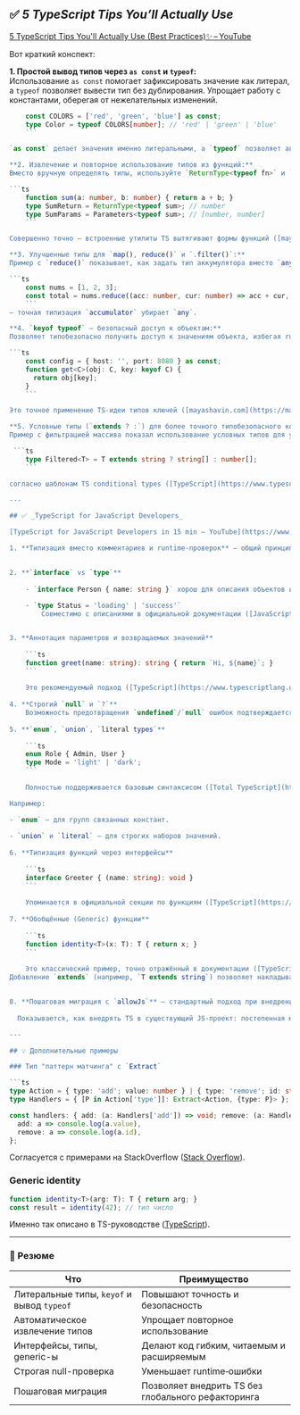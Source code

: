 
## ✅ _5 TypeScript Tips You’ll Actually Use_

[5 TypeScript Tips You'll Actually Use (Best Practices)✨ – YouTube](https://www.youtube.com/watch?v=V8rl6-Sv3-g&utm_source=chatgpt.com)

Вот краткий конспект:

**1. Простой вывод типов через `as const` и `typeof`:**  
Использование `as const` помогает зафиксировать значение как литерал, а `typeof` позволяет вывести тип без дублирования. Упрощает работу с константами, оберегая от нежелательных изменений.

```ts
    const COLORS = ['red', 'green', 'blue'] as const;
    type Color = typeof COLORS[number]; // 'red' | 'green' | 'blue'
    ```

`as const` делает значения именно литеральными, а `typeof` позволяет автоматически выводить типы ([mayashavin.com](https://mayashavin.com/articles/types-from-constants-typescript?utm_source=chatgpt.com "Using keyof and typeof for types efficiently in TypeScript - Maya Shavin")).

**2. Извлечение и повторное использование типов из функций:**  
Вместо вручную определять типы, используйте `ReturnType<typeof fn>` и `Parameters<typeof fn>`, чтобы автоматически получать типы возврата и параметров функций.

```ts
    function sum(a: number, b: number) { return a + b; }
    type SumReturn = ReturnType<typeof sum>; // number
    type SumParams = Parameters<typeof sum>; // [number, number]
    ```

Совершенно точно — встроенные утилиты TS вытягивают формы функций ([mayashavin.com](https://mayashavin.com/articles/types-from-constants-typescript?utm_source=chatgpt.com "Using keyof and typeof for types efficiently in TypeScript - Maya Shavin"), [TypeScript](https://www.typescriptlang.org/docs/handbook/2/generics.html?utm_source=chatgpt.com "Generics - TypeScript: Documentation")).

**3. Улучшенные типы для `map(), reduce()` и `.filter()`:**  
Пример с `reduce()` показывает, как задать тип аккумулятора вместо `any` для мощного контроля над данными на каждом шаге.

```ts
    const nums = [1, 2, 3];
    const total = nums.reduce((acc: number, cur: number) => acc + cur, 0);
    ```
— точная типизация `accumulator` убирает `any`.

**4. `keyof typeof` — безопасный доступ к объектам:**  
Позволяет типобезопасно получить доступ к значениям объекта, избегая runtime‑ошибок.

```ts
    const config = { host: '', port: 8080 } as const;
    function get<C>(obj: C, key: keyof C) {
      return obj[key];
    }
    ```

Это точное применение TS-идеи типов ключей ([mayashavin.com](https://mayashavin.com/articles/types-from-constants-typescript?utm_source=chatgpt.com "Using keyof and typeof for types efficiently in TypeScript - Maya Shavin"), [TypeScript](https://www.typescriptlang.org/docs/handbook/2/template-literal-types.html?utm_source=chatgpt.com "Documentation - Template Literal Types - TypeScript")).

**5. Условные типы (`extends ? :`) для более точного типобезопасного кода:**  
Пример с фильтрацией массива показал использование условных типов для уточнения результата: если массив строк — массив строк, иначе — массив чисел.

 ```ts
    type Filtered<T> = T extends string ? string[] : number[];
    ```

согласно шаблонам TS conditional types ([TypeScript](https://www.typescriptlang.org/docs/handbook/unions-and-intersections.html?utm_source=chatgpt.com "Handbook - Unions and Intersection Types - TypeScript"), [Stack Overflow](https://stackoverflow.com/questions/58434389/typescript-deep-keyof-of-a-nested-object?utm_source=chatgpt.com "Typescript: deep keyof of a nested object - Stack Overflow")).

---

## ✅ _TypeScript for JavaScript Developers_

[TypeScript for JavaScript Developers in 15 min – YouTube](https://www.youtube.com/watch?v=JUORwadOU7s&utm_source=chatgpt.com)

1. **Типизация вместо комментариев и runtime-проверок** — общий принцип TS, соответствует как TS, так и ES2026. TS помогает выявлять ошибки на этапе сборки, устраняя необходимость в runtime-проверках.

    
2. **`interface` vs `type`**
    
    - `interface Person { name: string }` хорош для описания объектов и расширения (extends).
        
    - `type Status = 'loading' | 'success'`  
        Совместимо с описаниями в официальной документации ([JavaScript in Plain English](https://javascript.plainenglish.io/5-very-useful-tricks-for-thetypescript-typeof-operator-404c0d30cd5?utm_source=chatgpt.com "5 Very Useful Tricks for TypeScript Typeof Operator")). Удобнее для объединений (`union`), пересечений (`intersection`) и примитивов.


3. **Аннотация параметров и возвращаемых значений**
    
    ```ts
    function greet(name: string): string { return `Hi, ${name}`; }
    ```
    
    Это рекомендуемый подход ([TypeScript](https://www.typescriptlang.org/docs/handbook/2/functions.html?utm_source=chatgpt.com "Documentation - More on Functions - TypeScript"), [exploringjs.com](https://exploringjs.com/ts/book/ch_typescript-essentials.html?utm_source=chatgpt.com "4 The basics of TypeScript - Exploring JS")). Выделение параметров и возвращаемых значений делает API яснее и позволяет избежать неожиданных `undefined` и `null`.
    
4. **Строгий `null` и `?`**  
    Возможность предотвращения `undefined`/`null` ошибок подтверждается строгим режимом TypeScript ([exploringjs.com](https://exploringjs.com/ts/book/ch_typescript-essentials.html?utm_source=chatgpt.com "4 The basics of TypeScript - Exploring JS"), [Stack Overflow](https://stackoverflow.com/questions/64527150/in-typescript-how-to-select-a-type-from-a-union-using-a-literal-type-property?utm_source=chatgpt.com "In Typescript, how to select a type from a union, using a literal type ...")). Использование `?` и включение строгого режима (`strictNullChecks`) повышает надежность кода.
    
5. **`enum`, `union`, `literal types`**
    
    ```ts
    enum Role { Admin, User }
    type Mode = 'light' | 'dark';
    ```
    
    Полностью поддерживается базовым синтаксисом ([Total TypeScript](https://www.totaltypescript.com/books/total-typescript-essentials/unions-literals-and-narrowing?utm_source=chatgpt.com "Unions, Literals, and Narrowing - Total TypeScript"), [TypeScript](https://www.typescriptlang.org/docs/handbook/2/generics.html?utm_source=chatgpt.com "Generics - TypeScript: Documentation")).

Например:

- `enum` — для групп связанных констант.
    
- `union` и `literal` — для строгих наборов значений.
    
6. **Типизация функций через интерфейсы**
    
    ```ts
    interface Greeter { (name: string): void }
    ```
    
    Упоминается в официальной секции по функциям ([TypeScript](https://www.typescriptlang.org/docs/handbook/2/functions.html?utm_source=chatgpt.com "Documentation - More on Functions - TypeScript")). Можно описывать сигнатуру функции как интерфейс: для унификации и переиспользования.
    
7. **Обобщённые (Generic) функции**
    
    ```ts
    function identity<T>(x: T): T { return x; }
    ```
    
    Это классический пример, точно отражённый в документации ([TypeScript](https://www.typescriptlang.org/docs/handbook/2/generics.html?utm_source=chatgpt.com "Generics - TypeScript: Documentation")). 
Добавление `extends` (например, `T extends string`) позволяет накладывать ограничения и обеспечивать безопасность.

    
8. **Пошаговая миграция с `allowJs`** — стандартный подход при внедрении TS в JS-проект.
    
  Показывается, как внедрять TS в существующий JS-проект: постепенная миграция с помощью `allowJs`, начни с аннотаций `.js`, постепенно переходя на `.ts`.

---

## 💡 Дополнительные примеры

### Тип "паттерн матчинга" с `Extract`

```ts
type Action = { type: 'add'; value: number } | { type: 'remove'; id: string };
type Handlers = { [P in Action['type']]: Extract<Action, {type: P}> };

const handlers: { add: (a: Handlers['add']) => void; remove: (a: Handlers['remove']) => void } = {
  add: a => console.log(a.value),
  remove: a => console.log(a.id),
};
```

Согласуется с примерами на StackOverflow ([Stack Overflow](https://stackoverflow.com/questions/64527150/in-typescript-how-to-select-a-type-from-a-union-using-a-literal-type-property?utm_source=chatgpt.com "In Typescript, how to select a type from a union, using a literal type ...")).

### Generic identity

```ts
function identity<T>(arg: T): T { return arg; }
const result = identity(42); // тип число
```

Именно так описано в TS-руководстве ([TypeScript](https://www.typescriptlang.org/docs/handbook/2/generics.html?utm_source=chatgpt.com "Generics - TypeScript: Documentation")).

---

### 🧠 Резюме

|Что|Преимущество|
|---|---|
|Литеральные типы, `keyof` и вывод `typeof`|Повышают точность и безопасность|
|Автоматическое извлечение типов|Упрощает повторное использование|
|Интерфейсы, типы, generic-ы|Делают код гибким, читаемым и расширяемым|
|Строгая null-проверка|Уменьшает runtime‑ошибки|
|Пошаговая миграция|Позволяет внедрить TS без глобального рефакторинга|

